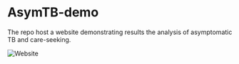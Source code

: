 # AsymTB-demo

The repo host a website demonstrating results the analysis of asymptomatic TB and care-seeking. 

![Website](https://timewz667.github.io/AsymTB-demo/)
